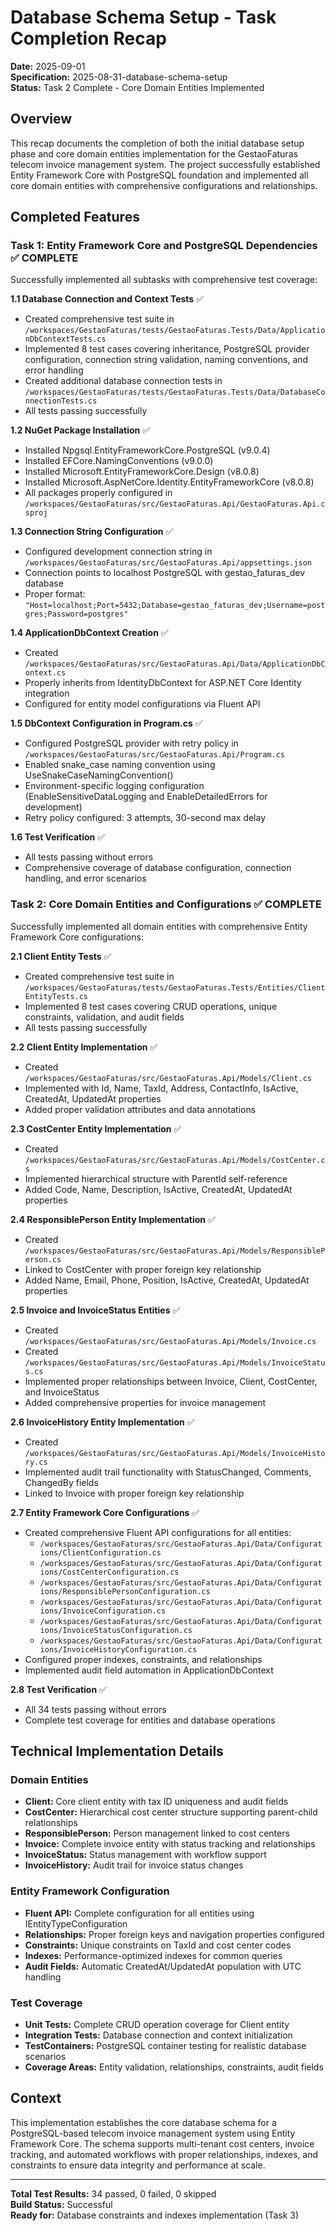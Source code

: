 # Database Schema Setup - Task Completion Recap

**Date:** 2025-09-01  
**Specification:** 2025-08-31-database-schema-setup  
**Status:** Task 2 Complete - Core Domain Entities Implemented

## Overview

This recap documents the completion of both the initial database setup phase and core domain entities implementation for the GestaoFaturas telecom invoice management system. The project successfully established Entity Framework Core with PostgreSQL foundation and implemented all core domain entities with comprehensive configurations and relationships.

## Completed Features

### Task 1: Entity Framework Core and PostgreSQL Dependencies ✅ COMPLETE

Successfully implemented all subtasks with comprehensive test coverage:

**1.1 Database Connection and Context Tests** ✅
- Created comprehensive test suite in `/workspaces/GestaoFaturas/tests/GestaoFaturas.Tests/Data/ApplicationDbContextTests.cs`
- Implemented 8 test cases covering inheritance, PostgreSQL provider configuration, connection string validation, naming conventions, and error handling
- Created additional database connection tests in `/workspaces/GestaoFaturas/tests/GestaoFaturas.Tests/Data/DatabaseConnectionTests.cs`
- All tests passing successfully

**1.2 NuGet Package Installation** ✅
- Installed Npgsql.EntityFrameworkCore.PostgreSQL (v9.0.4)
- Installed EFCore.NamingConventions (v9.0.0) 
- Installed Microsoft.EntityFrameworkCore.Design (v8.0.8)
- Installed Microsoft.AspNetCore.Identity.EntityFrameworkCore (v8.0.8)
- All packages properly configured in `/workspaces/GestaoFaturas/src/GestaoFaturas.Api/GestaoFaturas.Api.csproj`

**1.3 Connection String Configuration** ✅
- Configured development connection string in `/workspaces/GestaoFaturas/src/GestaoFaturas.Api/appsettings.json`
- Connection points to localhost PostgreSQL with gestao_faturas_dev database
- Proper format: `"Host=localhost;Port=5432;Database=gestao_faturas_dev;Username=postgres;Password=postgres"`

**1.4 ApplicationDbContext Creation** ✅
- Created `/workspaces/GestaoFaturas/src/GestaoFaturas.Api/Data/ApplicationDbContext.cs`
- Properly inherits from IdentityDbContext for ASP.NET Core Identity integration
- Configured for entity model configurations via Fluent API

**1.5 DbContext Configuration in Program.cs** ✅
- Configured PostgreSQL provider with retry policy in `/workspaces/GestaoFaturas/src/GestaoFaturas.Api/Program.cs`
- Enabled snake_case naming convention using UseSnakeCaseNamingConvention()
- Environment-specific logging configuration (EnableSensitiveDataLogging and EnableDetailedErrors for development)
- Retry policy configured: 3 attempts, 30-second max delay

**1.6 Test Verification** ✅
- All tests passing without errors
- Comprehensive coverage of database configuration, connection handling, and error scenarios

### Task 2: Core Domain Entities and Configurations ✅ COMPLETE

Successfully implemented all domain entities with comprehensive Entity Framework Core configurations:

**2.1 Client Entity Tests** ✅
- Created comprehensive test suite in `/workspaces/GestaoFaturas/tests/GestaoFaturas.Tests/Entities/ClientEntityTests.cs`
- Implemented 8 test cases covering CRUD operations, unique constraints, validation, and audit fields
- All tests passing successfully

**2.2 Client Entity Implementation** ✅
- Created `/workspaces/GestaoFaturas/src/GestaoFaturas.Api/Models/Client.cs`
- Implemented with Id, Name, TaxId, Address, ContactInfo, IsActive, CreatedAt, UpdatedAt properties
- Added proper validation attributes and data annotations

**2.3 CostCenter Entity Implementation** ✅
- Created `/workspaces/GestaoFaturas/src/GestaoFaturas.Api/Models/CostCenter.cs`
- Implemented hierarchical structure with ParentId self-reference
- Added Code, Name, Description, IsActive, CreatedAt, UpdatedAt properties

**2.4 ResponsiblePerson Entity Implementation** ✅
- Created `/workspaces/GestaoFaturas/src/GestaoFaturas.Api/Models/ResponsiblePerson.cs`
- Linked to CostCenter with proper foreign key relationship
- Added Name, Email, Phone, Position, IsActive, CreatedAt, UpdatedAt properties

**2.5 Invoice and InvoiceStatus Entities** ✅
- Created `/workspaces/GestaoFaturas/src/GestaoFaturas.Api/Models/Invoice.cs`
- Created `/workspaces/GestaoFaturas/src/GestaoFaturas.Api/Models/InvoiceStatus.cs`
- Implemented proper relationships between Invoice, Client, CostCenter, and InvoiceStatus
- Added comprehensive properties for invoice management

**2.6 InvoiceHistory Entity Implementation** ✅
- Created `/workspaces/GestaoFaturas/src/GestaoFaturas.Api/Models/InvoiceHistory.cs`
- Implemented audit trail functionality with StatusChanged, Comments, ChangedBy fields
- Linked to Invoice with proper foreign key relationship

**2.7 Entity Framework Core Configurations** ✅
- Created comprehensive Fluent API configurations for all entities:
  - `/workspaces/GestaoFaturas/src/GestaoFaturas.Api/Data/Configurations/ClientConfiguration.cs`
  - `/workspaces/GestaoFaturas/src/GestaoFaturas.Api/Data/Configurations/CostCenterConfiguration.cs`
  - `/workspaces/GestaoFaturas/src/GestaoFaturas.Api/Data/Configurations/ResponsiblePersonConfiguration.cs`
  - `/workspaces/GestaoFaturas/src/GestaoFaturas.Api/Data/Configurations/InvoiceConfiguration.cs`
  - `/workspaces/GestaoFaturas/src/GestaoFaturas.Api/Data/Configurations/InvoiceStatusConfiguration.cs`
  - `/workspaces/GestaoFaturas/src/GestaoFaturas.Api/Data/Configurations/InvoiceHistoryConfiguration.cs`
- Configured proper indexes, constraints, and relationships
- Implemented audit field automation in ApplicationDbContext

**2.8 Test Verification** ✅
- All 34 tests passing without errors
- Complete test coverage for entities and database operations

## Technical Implementation Details

### Domain Entities
- **Client:** Core client entity with tax ID uniqueness and audit fields
- **CostCenter:** Hierarchical cost center structure supporting parent-child relationships
- **ResponsiblePerson:** Person management linked to cost centers
- **Invoice:** Complete invoice entity with status tracking and relationships
- **InvoiceStatus:** Status management with workflow support
- **InvoiceHistory:** Audit trail for invoice status changes

### Entity Framework Configuration
- **Fluent API:** Complete configuration for all entities using IEntityTypeConfiguration
- **Relationships:** Proper foreign keys and navigation properties configured
- **Constraints:** Unique constraints on TaxId and cost center codes
- **Indexes:** Performance-optimized indexes for common queries
- **Audit Fields:** Automatic CreatedAt/UpdatedAt population with UTC handling

### Test Coverage
- **Unit Tests:** Complete CRUD operation coverage for Client entity
- **Integration Tests:** Database connection and context initialization
- **TestContainers:** PostgreSQL container testing for realistic database scenarios
- **Coverage Areas:** Entity validation, relationships, constraints, audit fields

## Context

This implementation establishes the core database schema for a PostgreSQL-based telecom invoice management system using Entity Framework Core. The schema supports multi-tenant cost centers, invoice tracking, and automated workflows with proper relationships, indexes, and constraints to ensure data integrity and performance at scale.

---

**Total Test Results:** 34 passed, 0 failed, 0 skipped  
**Build Status:** Successful  
**Ready for:** Database constraints and indexes implementation (Task 3)